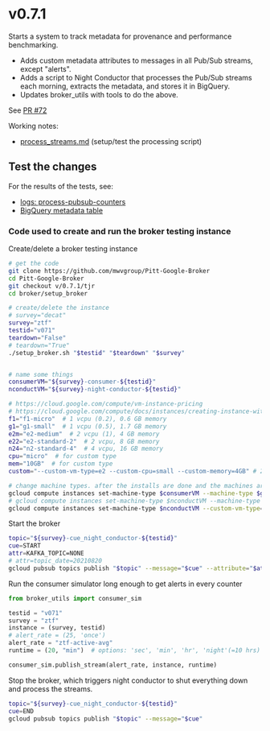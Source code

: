 # v0.7.1

Starts a system to track metadata for provenance and performance benchmarking.

- Adds custom metadata attributes to messages in all Pub/Sub streams, except "alerts".
- Adds a script to Night Conductor that processes the Pub/Sub streams each morning,
  extracts the metadata, and stores it in BigQuery.
- Updates broker_utils with tools to do the above.

See [PR #72](https://github.com/mwvgroup/Pitt-Google-Broker/pull/72)

Working notes:

- [process_streams.md](process_streams.md) (setup/test the processing script)

## Test the changes

For the results of the tests, see:

- [logs: process-pubsub-counters](https://console.cloud.google.com/logs/query;query=logName%3D%22projects%2Fardent-cycling-243415%2Flogs%2Fprocess-pubsub-counters%22;timeRange=P7D;cursorTimestamp=2021-08-23T03:06:56.058162537Z?project=ardent-cycling-243415)
- [BigQuery metadata table](https://console.cloud.google.com/bigquery?project=ardent-cycling-243415&d=ztf_alerts_v071&p=ardent-cycling-243415&t=metadata&page=table&ws=!1m5!1m4!4m3!1sardent-cycling-243415!2sztf_alerts_v071!3smetadata)

### Code used to create and run the broker testing instance

Create/delete a broker testing instance

```bash
# get the code
git clone https://github.com/mwvgroup/Pitt-Google-Broker
cd Pitt-Google-Broker
git checkout v/0.7.1/tjr
cd broker/setup_broker

# create/delete the instance
# survey="decat"
survey="ztf"
testid="v071"
teardown="False"
# teardown="True"
./setup_broker.sh "$testid" "$teardown" "$survey"


# name some things
consumerVM="${survey}-consumer-${testid}"
nconductVM="${survey}-night-conductor-${testid}"

# https://cloud.google.com/compute/vm-instance-pricing
# https://cloud.google.com/compute/docs/instances/creating-instance-with-custom-machine-type#e2_shared-core_custom_machine_types
f1="f1-micro"  # 1 vcpu (0.2), 0.6 GB memory
g1="g1-small"  # 1 vcpu (0.5), 1.7 GB memory
e2m="e2-medium"  # 2 vcpu (1), 4 GB memory
e22="e2-standard-2"  # 2 vcpu, 8 GB memory
n24="n2-standard-4"  # 4 vcpu, 16 GB memory
cpu="micro"  # for custom type
mem="10GB"  # for custom type
custom="--custom-vm-type=e2 --custom-cpu=small --custom-memory=4GB" # 2 vcpu (0.5), 4 GB memory

# change machine types. after the installs are done and the machines are off
gcloud compute instances set-machine-type $consumerVM --machine-type $g1
# gcloud compute instances set-machine-type $nconductVM --machine-type $e22
gcloud compute instances set-machine-type $nconductVM --custom-vm-type=e2 --custom-cpu=small --custom-memory=4GB
```

Start the broker

```bash
topic="${survey}-cue_night_conductor-${testid}"
cue=START
attr=KAFKA_TOPIC=NONE
# attr=topic_date=20210820
gcloud pubsub topics publish "$topic" --message="$cue" --attribute="$attr"
```

Run the consumer simulator long enough to get alerts in every counter

```python
from broker_utils import consumer_sim

testid = "v071"
survey = "ztf"
instance = (survey, testid)
# alert_rate = (25, 'once')
alert_rate = "ztf-active-avg"
runtime = (20, "min")  # options: 'sec', 'min', 'hr', 'night'(=10 hrs)

consumer_sim.publish_stream(alert_rate, instance, runtime)
```

Stop the broker, which triggers night conductor to shut everything down and process the
streams.

```bash
topic="${survey}-cue_night_conductor-${testid}"
cue=END
gcloud pubsub topics publish "$topic" --message="$cue"
```
